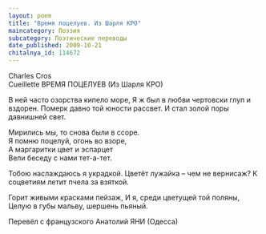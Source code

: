 ```yaml
---
layout: poem
title: "Время поцелуев. Из Шарля КРО"
maincategory: Поэзия
subcategory: Поэтические переводы
date_published: 2009-10-21
chitalnya_id: 114672
---
```




Charles Cros  
Cueillette
ВРЕМЯ ПОЦЕЛУЕВ
(Из Шарля КРО)

В ней часто озорства кипело море, 
Я ж был в любви чертовски глуп и вздорен. 
Померк давно той юности рассвет.
И стал золой поры давнишней свет.  

Мирились мы, то снова были в ссоре.  
Я помню поцелуй, огонь во взоре,  
А маргаритки цвет и эспарцет  
Вели беседу с нами тет-а-тет. 

Тобою наслаждаюсь я украдкой. 
Цветёт лужайка – чем не вернисаж? 
К соцветиям летит пчела за взяткой.
 
Горит живыми красками пейзаж,
И я, среди цветущей той поляны, 
Целую в губы мальву, шершень пьяный.

Перевёл с французского Анатолий ЯНИ (Одесса)






